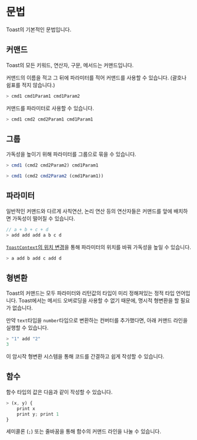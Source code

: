 # 문법

Toast의 기본적인 문법입니다.

## 커맨드

Toast의 모든 키워드, 연산자, 구문, 메서드는 커맨드입니다.

커맨드의 이름을 적고 그 뒤에 파라미터를 적어 커맨드를 사용할 수 있습니다.
(괄호나 쉼표를 적지 않습니다.)

```js
> cmd1 cmd1Param1 cmd1Param2
```

커맨드를 파라미터로 사용할 수 있습니다.

```js
> cmd1 cmd2 cmd2Param1 cmd1Param1
```

## 그룹

가독성을 높이기 위해 파라미터를 그룹으로 묶을 수 있습니다.

```js
> cmd1 (cmd2 cmd2Param2) cmd1Param1

> cmd1 (cmd2 cmd2Param2 (cmd1Param1))
```

## 파라미터

일반적인 커맨드와 다르게 사칙연산, 논리 연산 등의 연산자들은 커맨드를 앞에 배치하면 가독성이 떨어질 수 있습니다.

```js
// a + b + c + d
> add add add a b c d
```

[`ToastContext`의 위치 변경](context.md)을 통해 파라미터의 위치를 바꿔 가독성을 높일 수 있습니다.

```js
> a add b add c add d
```

## 형변환

Toast의 커맨드는 모두 파라미터와 리턴값의 타입이 미리 정해져있는 정적 타입 언어입니다.
Toast에서는 메서드 오버로딩을 사용할 수 없기 때문에, 명시적 형변환을 할 필요가 없습니다.

만약 `text`타입을 `number`타입으로 변환하는 컨버터를 추가했다면, 아래 커맨드 라인을 실행할 수 있습니다.

```js
> "1" add "2"
3
```

이 암시작 형변환 시스템을 통해 코드를 간결하고 쉽게 작성할 수 있습니다.

## 함수

함수 타입의 값은 다음과 같이 작성할 수 있습니다.

```js
> (x, y) {
    print x
    print y; print 1
}
```

세미콜론 (`;`) 또는 줄바꿈을 통해 함수의 커맨드 라인을 나눌 수 있습니다.